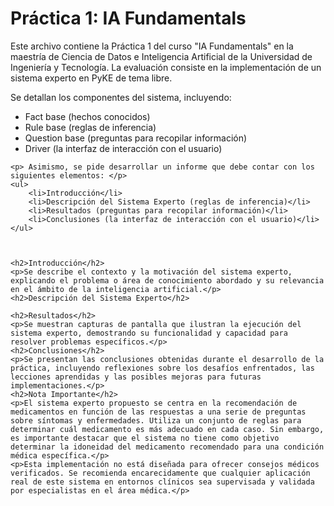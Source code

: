 <!DOCTYPE html>
<html lang="es">

<body>
    <h1>Práctica 1: IA Fundamentals</h1>
    <p>Este archivo contiene la Práctica 1 del curso "IA Fundamentals" en la maestría de Ciencia de Datos e Inteligencia Artificial de la Universidad de Ingeniería y Tecnología. La evaluación consiste en la implementación de un sistema experto en PyKE de tema libre.</p>
    <p>Se detallan los componentes del sistema, incluyendo:</p>
    <ul>
        <li>Fact base (hechos conocidos)</li>
        <li>Rule base (reglas de inferencia)</li>
        <li>Question base (preguntas para recopilar información)</li>
        <li>Driver (la interfaz de interacción con el usuario)</li>
    </ul>

    <p> Asimismo, se pide desarrollar un informe que debe contar con los siguientes elementos: </p>
    <ul>
        <li>Introducción</li>
        <li>Descripción del Sistema Experto (reglas de inferencia)</li>
        <li>Resultados (preguntas para recopilar información)</li>
        <li>Conclusiones (la interfaz de interacción con el usuario)</li>
    </ul>


    
    <h2>Introducción</h2>
    <p>Se describe el contexto y la motivación del sistema experto, explicando el problema o área de conocimiento abordado y su relevancia en el ámbito de la inteligencia artificial.</p>
    <h2>Descripción del Sistema Experto</h2>

    <h2>Resultados</h2>
    <p>Se muestran capturas de pantalla que ilustran la ejecución del sistema experto, demostrando su funcionalidad y capacidad para resolver problemas específicos.</p>
    <h2>Conclusiones</h2>
    <p>Se presentan las conclusiones obtenidas durante el desarrollo de la práctica, incluyendo reflexiones sobre los desafíos enfrentados, las lecciones aprendidas y las posibles mejoras para futuras implementaciones.</p>
    <h2>Nota Importante</h2>
    <p>El sistema experto propuesto se centra en la recomendación de medicamentos en función de las respuestas a una serie de preguntas sobre síntomas y enfermedades. Utiliza un conjunto de reglas para determinar cuál medicamento es más adecuado en cada caso. Sin embargo, es importante destacar que el sistema no tiene como objetivo determinar la idoneidad del medicamento recomendado para una condición médica específica.</p>
    <p>Esta implementación no está diseñada para ofrecer consejos médicos verificados. Se recomienda encarecidamente que cualquier aplicación real de este sistema en entornos clínicos sea supervisada y validada por especialistas en el área médica.</p>
</body>
</html>
